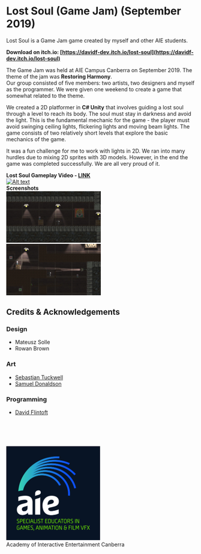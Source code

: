 # Lost Soul (Game Jam) (September 2019)
Lost Soul is a Game Jam game created by myself and other AIE students.

**Download on itch.io: [https://davidf-dev.itch.io/lost-soul](https://davidf-dev.itch.io/lost-soul)**

The Game Jam was held at AIE Campus Canberra on September 2019. The theme of the jam was **Restoring Harmony**.<br>
Our group consisted of five members: two artists, two designers and myself as the programmer. We were given one weekend to create a game that somewhat related to the theme.

We created a 2D platformer in **C# Unity** that involves guiding a lost soul through a level to reach its body. The soul must stay in darkness and avoid the light. This is the fundamental mechanic for the game - the player must avoid swinging ceiling lights, flickering lights and moving beam lights. The game consists of two relatively short levels that explore the basic mechanics of the game.

It was a fun challenge for me to work with lights in 2D. We ran into many hurdles due to mixing 2D sprites with 3D models. However, in the end the game was completed successfully. We are all very proud of it.

**Lost Soul Gameplay Video - [LINK](https://youtu.be/aNcu5BkrzKw)**<br>
[![Alt text](https://img.youtube.com/vi/aNcu5BkrzKw/0.jpg)](https://www.youtube.com/watch?v=aNcu5BkrzKw)<br>
**Screenshots**<br>
<img src="ss1.png" width=50%/>
<img src="ss2.png" width=50%/></br>

## Credits & Acknowledgements
### Design
- Mateusz Solle
- Rowan Brown
### Art
- [Sebastian Tuckwell](https://www.artstation.com/mrmyr)
- [Samuel Donaldson](https://awsam.artstation.com/)
### Programming
- [David Flintoft](https://www.davidfdev.com/)

</br></br><br><br>
<img src="aie_logo_clr.jpg" alt="Academy of Interactive Entertainment" width=250px height=250px/><br>
Academy of Interactive Entertainment Canberra<br>
